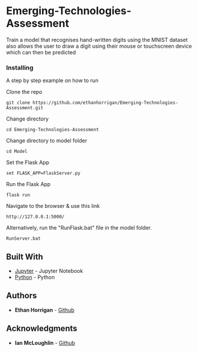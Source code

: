 # Emerging-Technologies-Assessment
Train a model that recognises hand-written digits using the MNIST dataset also allows the user to draw a digit using their mouse or touchscreen device which can then be predicted

### Installing

A step by step example on how to run

Clone the repo

```
git clone https://github.com/ethanhorrigan/Emerging-Technologies-Assessment.git
```

Change directory

```
cd Emerging-Technologies-Assessment
```

Change directory to model folder

```
cd Model
```

Set the Flask App

```
set FLASK_APP=FlaskServer.py
```

Run the Flask App

```
flask run
```

Navigate to the browser & use this link

```
http://127.0.0.1:5000/
```

Alternatively, run the "RunFlask.bat" file in the model folder.

```
RunServer.bat
```


## Built With

* [Jupyter](https://jupyter.org/) - Jupyter Notebook
* [Python](https://www.python.org/) - Python 

## Authors

* **Ethan Horrigan** - [Github](https://github.com/ethanhorrigan)

## Acknowledgments

* **Ian McLoughlin** - [Github](https://github.com/ianmcloughlin)
